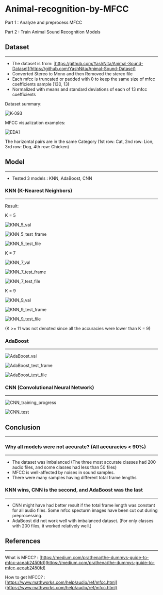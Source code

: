 # Animal-recognition-by-MFCC

Part 1 : Analyze and preprocess MFCC

Part 2 : Train Animal Sound Recognition Models

## Dataset
___
* The dataset is from: [https://github.com/YashNita/Animal-Sound-Dataset](https://github.com/YashNita/Animal-Sound-Dataset)
* Converted Stereo to Mono and then Removed the stereo file
* Each mfcc is truncated or padded with 0 to keep the same size of mfcc coefficients sample (130, 13)
* Normalized with means and standard deviations of each of 13 mfcc coefficients

Dataset summary:

![K-093](https://github.com/jy-canucks1/Animal-recognition-by-MFCC/assets/84373345/3ea98d49-24d7-4f5f-b32a-eb2c9f89f44c)

MFCC visualization examples:

![EDA1](https://github.com/jy-canucks1/Animal-recognition-by-MFCC/assets/84373345/fb3f6ae1-d145-4f18-99bb-5a34b158d07e)

The horizontal pairs are in the same Category (1st row: Cat, 2nd row: Lion, 3rd row: Dog, 4th row: Chicken)


## Model
___

* Tested 3 models : KNN, AdaBoost, CNN
### KNN (K-Nearest Neighbors)
___

Result:

K = 5

![KNN_5_val](https://github.com/jy-canucks1/Animal-recognition-by-MFCC/assets/84373345/58ff7632-dcc9-4114-8b82-6b7383c9754b)

![KNN_5_test_frame](https://github.com/jy-canucks1/Animal-recognition-by-MFCC/assets/84373345/95f67087-2c19-4176-8b14-6aab518d1253)

![KNN_5_test_file](https://github.com/jy-canucks1/Animal-recognition-by-MFCC/assets/84373345/6e921082-c86e-4aee-a9a0-e9698be4ee3a)

K = 7

![KNN_7_val](https://github.com/jy-canucks1/Animal-recognition-by-MFCC/assets/84373345/273a8506-9688-48df-9a44-1e51ab2826d3)

![KNN_7_test_frame](https://github.com/jy-canucks1/Animal-recognition-by-MFCC/assets/84373345/fb6b9b6a-f1e6-4f0e-bf37-a45424cdaa9a)

![KNN_7_test_file](https://github.com/jy-canucks1/Animal-recognition-by-MFCC/assets/84373345/1efa87fb-37ce-4d73-91b7-22f6bba0deff)

K = 9

![KNN_9_val](https://github.com/jy-canucks1/Animal-recognition-by-MFCC/assets/84373345/55e500e8-2bda-4735-9314-e628e03bafa2)

![KNN_9_test_frame](https://github.com/jy-canucks1/Animal-recognition-by-MFCC/assets/84373345/dc47cb43-83bc-4f6c-88e5-d3d1fe2c8c3e)

![KNN_9_test_file](https://github.com/jy-canucks1/Animal-recognition-by-MFCC/assets/84373345/1a6bdb6f-529f-4468-99f1-fc8fb8af5813)

(K >= 11 was not denoted since all the accuracies were lower than K = 9)

### AdaBoost
___

![AdaBoost_val](https://github.com/jy-canucks1/Animal-recognition-by-MFCC/assets/84373345/cc7187e9-616c-4e27-b0bf-14e8734682b6)

![AdaBoost_test_frame](https://github.com/jy-canucks1/Animal-recognition-by-MFCC/assets/84373345/66dae590-d370-4f6c-955b-9b2360a1f09f)

![AdaBoost_test_file](https://github.com/jy-canucks1/Animal-recognition-by-MFCC/assets/84373345/4324e88d-3bc8-4c7d-89ac-94ecadd31849)


### CNN (Convolutional Neural Network)
___

![CNN_training_progress](https://github.com/jy-canucks1/Animal-recognition-by-MFCC/assets/84373345/5e38d246-0e6e-464a-a1de-27b00616cea2)

![CNN_test](https://github.com/jy-canucks1/Animal-recognition-by-MFCC/assets/84373345/29c4e498-81a4-45f0-9eb7-f0401b5bfe9f)


## Conclusion
___

### Why all models were not accurate? (All accuracies < 90%)
___

* The dataset was imbalanced (The three most accurate classes had 200 audio files, and some classes had less than 50 files)
* MFCC is well-affected by noises in sound samples.
* There were many samples having different total frame lengths

### KNN wins, CNN is the second, and AdaBoost was the last
___

* CNN might have had better result if the total frame length was constant for all audio files. Some mfcc specturm images have been cut out during preprocessing.
* AdaBoost did not work well with imbalanced dataset. (For only classes with 200 files, it worked relatively well.)

## References
___

What is MFCC? : [https://medium.com/prathena/the-dummys-guide-to-mfcc-aceab2450fd](https://medium.com/prathena/the-dummys-guide-to-mfcc-aceab2450fd)

How to get MFCC? : [https://www.mathworks.com/help/audio/ref/mfcc.html](https://www.mathworks.com/help/audio/ref/mfcc.html)

